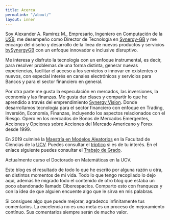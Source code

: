 ```yaml
---
title: Acerca
permalink: "/about/"
layout: inner
---
```


Soy Alexander A. Ramírez M., Empresario, Ingeniero en Computación de la [USB](http://www.usb.ve), me desempeño como Director de Tecnología en [Synergy-GB](http://www.synergy-gb.com/) y me encargo del diseño y desarrollo de la línea de nuevos productos y servicios [bySynergyGB](http://www.bysynergygb.com) con un enfoque innovador e inclusive disruptivo.

Me interesa y disfruto la tecnología con un enfoque instrumental, es decir, para resolver problemas de una forma distinta, generar nuevas experiencias, facilitar el acceso a los servicios o innovar en existentes o nuevos, con especial interés en canales electrónicos y servicios para Bancos y para el sector financiero en general.

Por otra parte me gusta la especulación en mercados, las inversiones, la economía y las finanzas. Me gusta dar clases y compartir lo que he aprendido a través del emprendimiento [Synergy Vision](http://synergy.vision). Donde desarrollamos tecnología para el sector financiero con enfoque en Trading, Inversión, Economía, Finanzas, incluyendo los aspectos relacionados con el Riesgo. Opero en los mercados de Bonos de Mercados Emergentes, Acciones y Opciones sobre Acciones del Mercado Americano y Forex desde 1999.

En 2019 culminé la [Maestría en Modelos Aleatorios](http://www.matematica.ciens.ucv.ve/modelos/)  en la Facultad de Ciencias de la [UCV](http://www.ucv.edu.ve). Puedes consultar el [tríptico](http://www.matematica.ciens.ucv.ve/modelos/Descargas/Triptico%20de%20Modelos%20Aleatorios.pdf) si es de tu interés. En el enlace siguiente puedes consultar el [Trabajo de Grado](http://alexanderramirez.me/trabajo-de-grado-modelos-aleatorios/).

Actualmente curso el Doctorado en Matemáticas en la UCV.

Este blog es el resultado de todo lo que he escrito por alguna razón u otra, en distintos momentos de mi vida. Todo lo que tengo recopilado lo dejo aquí, además he migrado todo el contenido de otro blog que estaba un poco abandonado llamado Ciberespacios. Comparto esto con franqueza y con la idea de que alguien encuente algo que le sirva en mis palabras.

Si consigues algo que puede mejorar, agradezco infinitamente tus comentarios. La excelencia no es una meta es un proceso de mejoramiento contínuo. Sus comentarios siempre serán de mucho valor.

